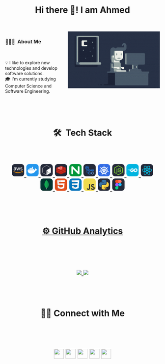 <h1 align="center">
 <strong> Hi there 👋! I am Ahmed</strong>
</h1>

<br />
<br />

<img alt="Night Coding" src="https://raw.githubusercontent.com/AVS1508/AVS1508/master/assets/Night-Coding.gif" align="right" />

### 👨🏻‍💻 &nbsp;About Me

<br />
<br />
💡 I like to explore new technologies and develop software solutions.<br/>
🎓 I'm currently studying Computer Science and Software Engineering.<br/>
<br />
<br />
<br />
<br />

<h1 align="center">
🛠 &nbsp;Tech Stack
<h1>
<div align="center">
<br />
<a margin="10" href="https://aws.amazon.com/" target="_blank"><img margin="10px" height="40" src="./Icons/AWS-Dark.svg" alt="AWS"/>
<a margin="10" href="https://www.docker.com" target="_blank"><img margin="10px" height="40" src="./Icons/Docker.svg" alt="Docker"/>
<a margin="10" href="https://www.gnu.org/software/bash/" target="_blank"><img margin="10px" height="40" src="./Icons/Bash-Dark.svg" alt="Bash"/>
<a margin="10" href="https://redis.io/" target="_blank"><img margin="10px" height="40" src="./Icons/Redis-Dark.svg" alt="Redis"/>
<a margin="10" href="https://www.nginx.com/" target="_blank"><img margin="10px" height="40" src="./Icons/Nginx.svg" alt="Nginx"/>
<a margin="10" href="https://github.com/features/actions" target="_blank"><img margin="10px" height="40" src="./Icons/GithubActions-Dark.svg" alt="GithubActions"/>
<a margin="10" href="https://kubernetes.io/" target="_blank"><img margin="10px" height="40" src="./Icons/Kubernetes.svg" alt="Kubernetes"/>
<a margin="10" href="https://nodejs.org" target="_blank"><img margin="10px" height="40" src="./Icons/NodeJS-Dark.svg" alt="nodejs"/>
<a margin="10" href="https://go.dev" target="_blank"><img margin="10px" height="40" src="./Icons/GoLang.svg" alt="golang"/>
<a margin="10" href="https://reactjs.org" target="_blank"><img margin="10px" height="40" src="./Icons/React-Dark.svg" alt="react"/>
<a margin="10" href="https://mongodb.com" target="_blank"><img margin="10px" height="40" src="./Icons/MongoDB.svg" alt="mongodb"/>
<a margin="10" href="https://developer.mozilla.org/en-US/docs/Web/HTML" target="_blank"><img margin="10px" height="40" src="./Icons/HTML.svg" alt="html"/>
<a margin="10" href="https://developer.mozilla.org/en-US/docs/Web/CSS" target="_blank"><img margin="10px" height="40" src="./Icons/CSS.svg" alt="css"/>
<a margin="10" href="https://developer.mozilla.org/en-US/docs/Web/JavaScript" target="_blank"><img margin="10px" height="40" src="./Icons/JavaScript.svg" alt="javascript"/>
<a margin="10" href="https://www.python.org/" target="_blank"><img margin="10px" height="40" src="./Icons/Python-Dark.svg" alt="Python"/>
<a margin="10" href="https://figma.com" target="_blank"><img margin="10px" height="40" src="./Icons/Figma-Dark.svg" alt="figma"/>
<!-- <a margin="10" href="https://figma.com" target="_blank"><img margin="10px" height="40" src="./Icons/ExpressJS-Dark.svg" alt="ExpressJS"/> -->
<!-- <a margin="10" href="https://figma.com" target="_blank"><img margin="10px" height="40" src="./Icons/Git.svg" alt="Git"/> -->
<!-- <a margin="10" href="https://figma.com" target="_blank"><img margin="10px" height="40" src="./Icons/Github-Dark.svg" alt="Github"/> -->
<!-- <a margin="10" href="https://figma.com" target="_blank"><img margin="10px" height="40" src="./Icons/Linux-Dark.svg" alt="Linux"/> -->
</div>
<br />

<div align="center">
<br />
 
<h4 align="center">
⚙️ GitHub Analytics
</h4>
<br />
<p align="center">
<a href="https://github.com/AhmedAb1d">
  <img height="180em" src="https://github-readme-stats-eight-theta.vercel.app/api?username=AhmedAb1d&show_icons=true&theme=dark&bg_color=0A0A0A&include_all_commits=true&count_private=true"/>
  <img height="180em" src="https://github-readme-stats-eight-theta.vercel.app/api/top-langs/?username=AhmedAb1d&layout=compact&langs_count=8&theme=dark&bg_color=0A0A0A"/>
</a>
</p>
 
 <br />
<h4 align="center">
🤝🏻 Connect with Me
</h4>
<br />
<p align="center"> </a> 
<a href="https://www.facebook.com/ahmed.abiidd/" target="_blank" rel="noreferrer"><img src="https://raw.githubusercontent.com/danielcranney/readme-generator/main/public/icons/socials/facebook.svg" width="32" height="32" /></a>
<a href="https://www.github.com/AhmedAb1d" target="_blank" rel="noreferrer"><img src="https://raw.githubusercontent.com/danielcranney/readme-generator/main/public/icons/socials/github-dark.svg" width="32" height="32" /></a> 
<a href="https://discord.com/users/S.w.t#0332" target="_blank" rel="noreferrer"><img src="https://raw.githubusercontent.com/danielcranney/readme-generator/main/public/icons/socials/discord.svg" width="32" height="32" /></a> 
<a href="https://www.linkedin.com/in/ahmed--abid" target="_blank" rel="noreferrer"><img src="https://raw.githubusercontent.com/danielcranney/readme-generator/main/public/icons/socials/linkedin.svg" width="32" height="32" /></a> 
<a href="https://www.stackoverflow.com/users/17696619/ahmed-abid" target="_blank" rel="noreferrer"><img src="https://raw.githubusercontent.com/danielcranney/readme-generator/main/public/icons/socials/stackoverflow.svg" width="32" height="32" /></a>
